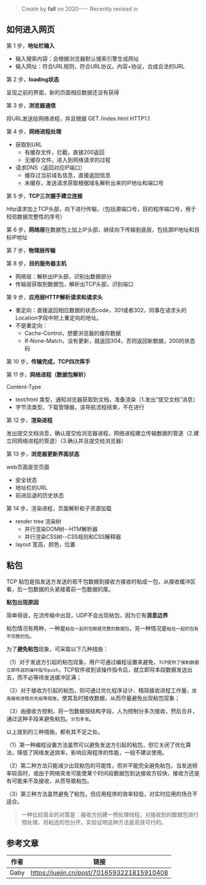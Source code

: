 > Create by **fall** on 2020----
> Recently revised in

## 如何进入网页

第 1 步，**地址栏输入**

- 输入搜索内容：会根据浏览器默认搜索引擎生成网址
- 输入网址：符合URL规则，符合URL协议。内容+协议，合成合法的URL

第 2 步，**loading状态**

呈现之前的界面，新的页面相应数据还没有获得

第 3 步，**浏览器通信**

将URL发送给网络进程，并且根据 GET /index.html HTTP1.1

第 4 步，**网络进程处理**

- 获取到URL
  - 有缓存文件，拦截，直接200返回
  - 无缓存文件，进入到网络请求的过程
- 请求DNS（返回对应IP端口）
  - 缓存过当前域名信息，直接返回信息
  - 未缓存，发送请求获取根据域名解析出来的IP地址和端口号

第 5 步，**TCP三次握手建立连接**

http请求加上TCP头部，向下进行传输，（包括源端口号，目的程序端口号，用于校验数据完整性的序号）

第 6 步，**网络层**在数据包上加上IP头部，继续向下传输到底层，包括源IP地址和目标IP地址

第 7 步，**物理层传输**

第 8 步，**目的服务器主机**

- 网络层：解析出IP头部，识别出数据部分
- 传输层获取到数据包，解析出TCP头部，识别端口

第 9 步，**应用层HTTP解析请求和请求头**

- 重定向：直接返回相应数据的状态code，301或者302，同事在请求头的Location字段中附上重定向的地址。
- 不是重定向：
  - Cache-Control，想要浏览器的缓存数据
  - If-None-Match，没有更新，就返回304，否则返回新数据，200的状态码

第 10 步，**传输完成，TCP四次挥手**

第 11 步，**网络进程（数据包解析）**

Content-Type

- text/html 类型，通知浏览器获取到文档，准备渲染（1.发出“提交文档”消息）
- 字节流类型，下载管理器，该导航流程结束，不在进行

第 12 步，**渲染进程**

发出提交文档消息，确认提交给浏览器进程，网络进程建立传输数据的管道（2.建立同网络进程的管道）（3.确认并且提交给浏览器）

第 13 步，**浏览器更新界面状态**

web页面是空页面

- 安全状态
- 地址栏的URL
- 前进后退的历史状态

第 14 步，渲染进程，页面解析和子资源加载

- render tree 渲染树
  - 并行渲染DOM树--HTM解析器
  - 并行渲染CSS树--CSS规则和CSS解释器
- layout 宽高，颜色，位置

## 粘包

TCP 粘包是指发送方发送的若干包数据到接收方接收时粘成一包，从接收缓冲区看，后一包数据的头紧接着前一包数据的尾。

**粘包出现原因**

简单得说，在流传输中出现，UDP不会出现粘包，因为它有**消息边界**

粘包情况有两种，一种是`粘在一起的包都是完整的数据包`，另一种情况是`粘在一起的包有不完整的包`。

为了**避免粘包**现象，可采取以下几种措施：

（1）对于发送方引起的粘包现象，用户可通过编程设置来避免，`TCP提供了强制数据立即传送的操作指令push`，TCP软件收到该操作指令后，就立即将本段数据发送出去，而不必等待发送缓冲区满；

（2）对于接收方引起的粘包，则可通过优化程序设计、精简接收进程工作量、`提高接收进程优先级等措施`，使其及时接收数据，从而尽量避免出现粘包现象；

（3）由接收方控制，将一包数据按结构字段，人为控制分多次接收，然后合并，通过这种手段来避免粘包。`分包多发`。

以上提到的三种措施，都有其不足之处。

（1）第一种编程设置方法虽然可以避免发送方引起的粘包，但它关闭了优化算法，降低了网络发送效率，影响应用程序的性能，一般不建议使用。

（2）第二种方法只能减少出现粘包的可能性，但并不能完全避免粘包，当发送频率较高时，或由于网络突发可能使某个时间段数据包到达接收方较快，接收方还是有可能来不及接收，从而导致粘包。

（3）第三种方法虽然避免了粘包，但应用程序的效率较低，对实时应用的场合不适合。

> 一种比较周全的对策是：接收方创建一预处理线程，对接收到的数据包进行预处理，将粘连的包分开。实验证明这种方法是高效可行的。



## 参考文章

| 作者 | 链接                                       |
| ---- | ------------------------------------------ |
| Gaby | https://juejin.cn/post/7016593221815910408 |

